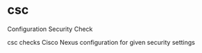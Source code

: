 # csc
Configuration Security Check

csc checks Cisco Nexus configuration for given security settings
